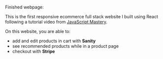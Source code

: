 Finished webpage: 

This is the first responsive ecommerce full stack website I built using React following a tutorial video from [JavaScript Mastery](https://www.youtube.com/watch?v=4mOkFXyxfsU).

On this website, you are able to:
- add and edit products in cart with **Sanity**
- see recommended products while in a product page
- checkout with **Stripe**
